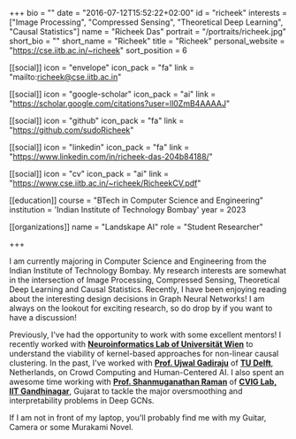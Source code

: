 +++
bio = ""
date = "2016-07-12T15:52:22+02:00"
id = "richeek"
interests = ["Image Processing", "Compressed Sensing", "Theoretical Deep Learning", "Causal Statistics"]
name = "Richeek Das"
portrait = "/portraits/richeek.jpg"
short_bio = ""
short_name = "Richeek"
title = "Richeek"
personal_website = "https://cse.iitb.ac.in/~richeek"
sort_position = 6

[[social]]
    icon = "envelope"
    icon_pack = "fa"
    link = "mailto:richeek@cse.iitb.ac.in"

[[social]]
    icon = "google-scholar"
    icon_pack = "ai"
    link = "https://scholar.google.com/citations?user=ll0ZmB4AAAAJ"

[[social]]
    icon = "github"
    icon_pack = "fa"
    link = "https://github.com/sudoRicheek"

[[social]]
    icon = "linkedin"
    icon_pack = "fa"
    link = "https://www.linkedin.com/in/richeek-das-204b84188/"

[[social]]
    icon = "cv"
    icon_pack = "ai"
    link = "https://www.cse.iitb.ac.in/~richeek/RicheekCV.pdf"

[[education]]
    course = "BTech in Computer Science and Engineering"
    institution = 'Indian Institute of Technology Bombay'
    year = 2023


[[organizations]]
    name = "Landskape AI"
    role = "Student Researcher"

+++

I am currently majoring in Computer Science and Engineering from the Indian Institute of Technology Bombay. My research interests are somewhat in the intersection of Image Processing, Compressed Sensing, Theoretical Deep Learning and Causal Statistics. Recently, I have been enjoying reading about the interesting design decisions in Graph Neural Networks! I am always on the lookout for exciting research, so do drop by if you want to have a discussion!

Previously, I've had the opportunity to work with some excellent mentors! I recently worked with <a href="https://ni.cs.univie.ac.at/"><b>Neuroinformatics Lab of Universität Wien</b></a> to understand the viability of kernel-based approaches for non-linear causal clustering. In the past, I've worked with <a href="http://ujwalgadiraju.com/"><b>Prof. Ujwal Gadiraju</b></a> of <a href="https://www.tudelft.nl/en/"><b>TU Delft</b></a>, Netherlands, on Crowd Computing and Human-Centered AI. I also spent an awesome time working with <a href="https://people.iitgn.ac.in/~shanmuga/"> <b>Prof. Shanmuganathan Raman</b></a> of <a href="https://iitgn.ac.in/"><b>CVIG Lab, IIT Gandhinagar</b></a>, Gujarat to tackle the major oversmoothing and interpretability problems in Deep GCNs.

If I am not in front of my laptop, you'll probably find me with my Guitar, Camera or some Murakami Novel.

<link rel="stylesheet" href="https://cdn.jsdelivr.net/gh/jpswalsh/academicons@1/css/academicons.min.css">
